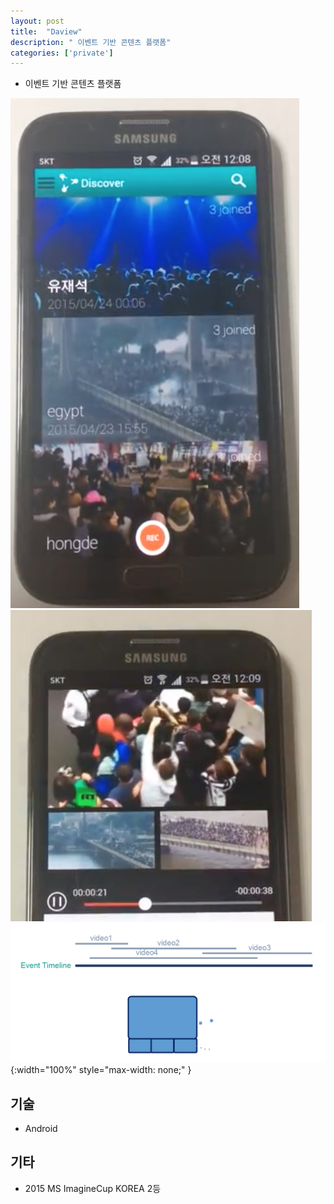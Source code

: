 ```yaml
---
layout: post
title:  "Daview"
description: " 이벤트 기반 콘텐츠 플랫폼"
categories: ['private']
---
```

- 이벤트 기반 콘텐츠 플랫폼

![main](/assets/image/daview/main.png)
![player](/assets/image/daview/player.png)
![timeline](/assets/image/daview/timeline.png){:width="100%" style="max-width: none;" }

## 기술
- Android

## 기타
- 2015 MS ImagineCup KOREA 2등
